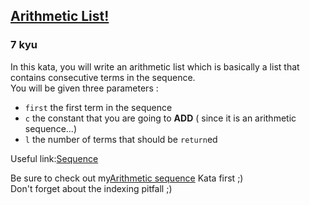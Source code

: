 <h2><a href=https://www.codewars.com/kata/541da001259d9ca85d000688/train/javascript target="_blank">Arithmetic List!</a></h2><h3>7 kyu</h3><p>In this kata, you will write an arithmetic list which is basically a list that contains consecutive terms in the sequence.<br>You will be given three parameters :</p><ul><li><code>first</code> the first term in the sequence</li><li><code>c</code> the constant that you are going to <strong>ADD</strong> ( since it is an arithmetic sequence...)</li><li><code>l</code> the number of terms that should be <code>return</code>ed</li></ul><p>Useful link:<a href="http://en.wikipedia.org/wiki/Sequence" data-turbolinks="false" target="_blank">Sequence</a></p><p>Be sure to check out my<a href="http://www.codewars.com/kata/540f8a19a7d43d24ac001018" data-turbolinks="false" target="_blank">Arithmetic sequence</a> Kata first ;)<br>Don't forget about the indexing pitfall ;)</p>